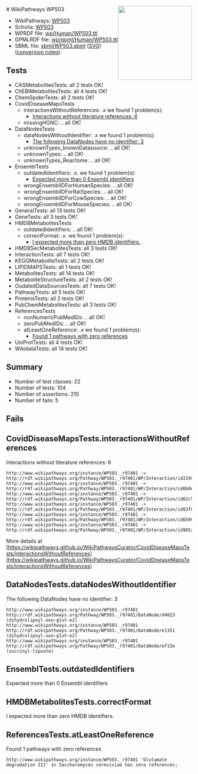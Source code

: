 <img style="float: right; width: 200px" src="../logo.png" />
# WikiPathways WP503

* WikiPathways: [WP503](https://identifiers.org/wikipathways:WP503)
* Scholia: [WP503](https://scholia.toolforge.org/wikipathways/WP503)
* WPRDF file: [wp/Human/WP503.ttl](../wp/Human/WP503.ttl)
* GPMLRDF file: [wp/gpml/Human/WP503.ttl](../wp/gpml/Human/WP503.ttl)
* SBML file: [sbml/WP503.sbml](../sbml/WP503.sbml) ([SVG](../sbml/WP503.svg)) ([conversion notes](../sbml/WP503.txt))

## Tests
* CASMetabolitesTests: all 2 tests OK!
* ChEBIMetabolitesTests: all 4 tests OK!
* ChemSpiderTests: all 2 tests OK!
* CovidDiseaseMapsTests
    * interactionsWithoutReferences: .x we found 1 problem(s):
        * [Interactions without literature references: 6](#2e295934)
    * missingHGNC: .. all OK!
* DataNodesTests
    * dataNodesWithoutIdentifier: .x we found 1 problem(s):
        * [The following DataNodes have no identifier: 3](#d2d32fa2)
    * unknownTypes_knownDatasource: .. all OK!
    * unknownTypes: .. all OK!
    * unknownTypes_Reactome: .. all OK!
* EnsemblTests
    * outdatedIdentifiers: .x. we found 1 problem(s):
        * [Expected more than 0 Ensembl identifiers](#f44398b7)
    * wrongEnsemblIDForHumanSpecies: .. all OK!
    * wrongEnsemblIDForRatSpecies: .. all OK!
    * wrongEnsemblIDForCowSpecies: .. all OK!
    * wrongEnsemblIDForMouseSpecies: .. all OK!
* GeneralTests: all 13 tests OK!
* GeneTests: all 3 tests OK!
* HMDBMetabolitesTests
    * outdatedIdentifiers: .. all OK!
    * correctFormat: .x. we found 1 problem(s):
        * [I expected more than zero HMDB identifiers.](#ad154c1e)
* HMDBSecMetabolitesTests: all 3 tests OK!
* InteractionTests: all 7 tests OK!
* KEGGMetaboliteTests: all 2 tests OK!
* LIPIDMAPSTests: all 1 tests OK!
* MetabolitesTests: all 14 tests OK!
* MetaboliteStructureTests: all 2 tests OK!
* OudatedDataSourcesTests: all 7 tests OK!
* PathwayTests: all 5 tests OK!
* ProteinsTests: all 2 tests OK!
* PubChemMetabolitesTests: all 3 tests OK!
* ReferencesTests
    * nonNumericPubMedIDs: .. all OK!
    * zeroPubMedIDs: .. all OK!
    * atLeastOneReference: .x we found 1 problem(s):
        * [Found 1 pathways with zero references](#35eb778e)
* UniProtTests: all 4 tests OK!
* WikidataTests: all 14 tests OK!


## Summary

* Number of test classes: 22
* Number of tests: 104
* Number of assertions: 210
* Number of fails: 5

## Fails

<a name="2e295934" />

## CovidDiseaseMapsTests.interactionsWithoutReferences

Interactions without literature references: 6
```
http://www.wikipathways.org/instance/WP503._r97401 -> http://rdf.wikipathways.org/Pathway/WP503._r97401/WP/Interaction/id2249e3d2
http://www.wikipathways.org/instance/WP503._r97401 -> http://rdf.wikipathways.org/Pathway/WP503._r97401/WP/Interaction/id6b0dd6a7
http://www.wikipathways.org/instance/WP503._r97401 -> http://rdf.wikipathways.org/Pathway/WP503._r97401/WP/Interaction/id62c5842a
http://www.wikipathways.org/instance/WP503._r97401 -> http://rdf.wikipathways.org/Pathway/WP503._r97401/WP/Interaction/id83f6adcc
http://www.wikipathways.org/instance/WP503._r97401 -> http://rdf.wikipathways.org/Pathway/WP503._r97401/WP/Interaction/id6599c804
http://www.wikipathways.org/instance/WP503._r97401 -> http://rdf.wikipathways.org/Pathway/WP503._r97401/WP/Interaction/id9852511f
```

More details at [https://wikipathways.github.io/WikiPathwaysCurator/CovidDiseaseMapsTests/interactionsWithoutReferences](https://wikipathways.github.io/WikiPathwaysCurator/CovidDiseaseMapsTests/interactionsWithoutReferences)

<a name="d2d32fa2" />

## DataNodesTests.dataNodesWithoutIdentifier

The following DataNodes have no identifier: 3
```
http://www.wikipathways.org/instance/WP503._r97401 http://rdf.wikipathways.org/Pathway/WP503._r97401/DataNode/d4023 (dihydrolipoyl-oxo-glut-e2)
http://www.wikipathways.org/instance/WP503._r97401 http://rdf.wikipathways.org/Pathway/WP503._r97401/DataNode/e1351 (dihydrolipoyl-oxo-glut-e2)
http://www.wikipathways.org/instance/WP503._r97401 http://rdf.wikipathways.org/Pathway/WP503._r97401/DataNode/ef13e (succinyl-lipoate)
```

<a name="f44398b7" />

## EnsemblTests.outdatedIdentifiers

Expected more than 0 Ensembl identifiers
<a name="ad154c1e" />

## HMDBMetabolitesTests.correctFormat

I expected more than zero HMDB identifiers.
<a name="35eb778e" />

## ReferencesTests.atLeastOneReference

Found 1 pathways with zero references
```
http://www.wikipathways.org/instance/WP503._r97401 'Glutamate degradation III' in Saccharomyces cerevisiae has zero references; 
```

